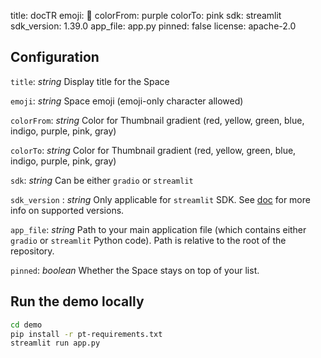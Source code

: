 
title: docTR
emoji: 📑
colorFrom: purple
colorTo: pink
sdk: streamlit
sdk_version: 1.39.0
app_file: app.py
pinned: false
license: apache-2.0


## Configuration

`title`: _string_
Display title for the Space

`emoji`: _string_
Space emoji (emoji-only character allowed)

`colorFrom`: _string_
Color for Thumbnail gradient (red, yellow, green, blue, indigo, purple, pink, gray)

`colorTo`: _string_
Color for Thumbnail gradient (red, yellow, green, blue, indigo, purple, pink, gray)

`sdk`: _string_
Can be either `gradio` or `streamlit`

`sdk_version` : _string_
Only applicable for `streamlit` SDK.
See [doc](https://hf.co/docs/hub/spaces) for more info on supported versions.

`app_file`: _string_
Path to your main application file (which contains either `gradio` or `streamlit` Python code).
Path is relative to the root of the repository.

`pinned`: _boolean_
Whether the Space stays on top of your list.

## Run the demo locally

```bash
cd demo
pip install -r pt-requirements.txt
streamlit run app.py
```
